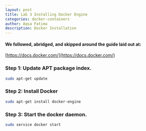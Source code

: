 ```yaml
---
layout: post
title: Lab 3 Installing Docker Engine
categories: docker-containers
author: Aqsa Fatima
description: Docker Installation
---
```

#### We followed, abridged, and skipped around the guide laid out at: 
[https://docs.docker.com/](https://docs.docker.com/)

### Step 1: Update APT package index.
``` sh
sudo apt-get update 
```

### Step 2: Install Docker
``` sh
sudo apt-get install docker-engine
```

### Step 3: Start the docker daemon.
``` sh
sudo service docker start
```

